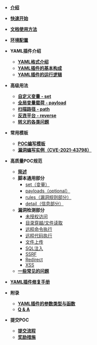- [**介绍**](/guide/README.md)
- [**快速开始**](/guide/QuickStart.md)
- [**文档使用方法**](/guide/use.md)
- [**环境配置**](/guide/environment.md)
- **YAML插件介绍**

  - [**YAML格式介绍**](/guide/yaml/yaml_format.md)
  - [**YAML插件的基本构成**](/guide/yaml/yaml_script_v2.md)
  - [**YAML插件的运行逻辑**](/guide/yaml/yaml_run_logic.md)
- **高级用法**

  - [**自定义变量 - set**](/guide/skill/set.md)
  - [**全局变量载荷 - payload**](/guide/skill/payload.md)
  - [**扫描路径 - path**](/guide/skill/path.md)
  - [**反连平台 - reverse**](/guide/skill/reverse.md)
  - [**转义的各类问题**](/guide/skill/escape.md)

[//]: # (todo:  - [**输出 - output**]&#40;/guide/skill/output.md&#41;)

- **常用模板**

  - [**POC编写模板**](/guide/yaml/yaml_poc_template.md)
  - [**漏洞编写实例（CVE-2021-43798）**](/guide/course/phaseIII.md)

[//]: # (todo:  - [**指纹编写模板**]&#40;/guide/yaml/yaml_finger_template.md&#41;)


- **高质量POC规范**

  - [**简述**](/guide/hiq/summary.md)
  - **脚本通用部分**
    - [set（变量）](/guide/hiq/set.md)
    - [payloads（optional）](/guide/hiq/payloads.md)
    - [rules（漏洞规则部分）](/guide/hiq/rules.md)
    - [detail（信息部分）](/guide/hiq/details.md)
  - **漏洞检测部分**
    - [未授权访问](/guide/hiq/unauth.md)
    - [目录穿越/文件读取](/guide/hiq/path_traversal.md)
    - [远程命令执行](/guide/hiq/remote_command_execution.md)
    - [远程代码执行](/guide/hiq/remote_code_execution.md)
    - [文件上传](/guide/hiq/file_upload.md)
    - [SQL注入](/guide/hiq/sql_injection.md)
    - [SSRF](/guide/hiq/ssrf.md)
    - [Redirect](/guide/hiq/redirect.md)
    - [XSS](/guide/hiq/xss.md)
  - [**一些常见的问题**](/guide/hiq/question_answer.md)

[//]: # (todo: - [**高质量指纹规范**]&#40;&#41;)
- [**YAML插件修复手册**](/guide/yaml/yaml_fix.md)

- **附录**

  - [**YAML插件的参数类型与函数**](/guide/yaml/yaml_type_func.md)
  - [**Q & A**](/guide/course/phaseV.md)
- **提交POC**
  - [**提交流程**](/guide/contribute.md)
  - [**奖励措施**](/guide/reward.md)
